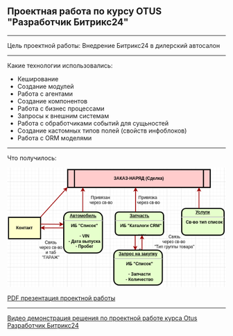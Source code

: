 ## Проектная работа по курсу OTUS "Разработчик Битрикс24"

---

Цель проектной работы: Внедрение Битрикс24 в дилерский автосалон

---

Какие технологии использовались:

- Кеширование
- Создание модулей
- Работа с агентами
- Создание компонентов
- Работа с бизнес процессами
- Запросы к внешним системам
- Работа с обработчиками событий для сущьностей
- Создание кастомных типов полей (свойств инфоблоков)
- Работа с ORM моделями

---

Что получилось:

![Схема с сущностями системы](https://github.com/Cleverscript/otus_b24/raw/project_work_final/local/modules/otus.autoservice/install/docs/entity_sheme.png)

[PDF презентация проектной работы](https://github.com/Cleverscript/otus_b24/raw/project_work_final/local/modules/otus.autoservice/install/docs/work_project_final_presentation.pdf)

---

[Видео демонстрация решения по проектной работе курса Otus Разработчик Битрикс24](https://youtu.be/988ELouIPfc)
